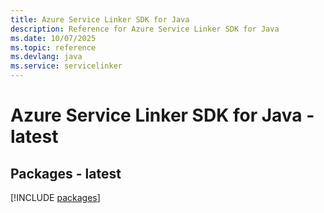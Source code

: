 ```yaml
---
title: Azure Service Linker SDK for Java
description: Reference for Azure Service Linker SDK for Java
ms.date: 10/07/2025
ms.topic: reference
ms.devlang: java
ms.service: servicelinker
---
```

# Azure Service Linker SDK for Java - latest
## Packages - latest
[!INCLUDE [packages](service-linker-index.md)]